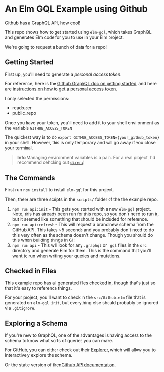 # An Elm GQL Example using Github

Github has a GraphQL API, how cool!

This repo shows how to get started using `elm-gql`, which takes GraphQL and generates Elm code for you to use in your Elm project.

We're going to request a bunch of data for a repo!

## Getting Started

First up, you'll need to generate a _personal access token_.

For reference, here is the [Github GraphQL doc on getting started](https://docs.github.com/en/graphql/guides/forming-calls-with-graphql), and here are [instructions on how to get a personal access token](https://docs.github.com/en/authentication/keeping-your-account-and-data-secure/creating-a-personal-access-token).

I only selected the permissions:

- read:user
- public_repo

Once you have your token, you'll need to add it to your shell environment as the variable `GITHUB_ACCESS_TOKEN`

The quickest way is to do `export GITHUB_ACCESS_TOKEN={your_github_token}` in your shell. However, this is only temporary and will go away if you close your terminal.

> **Info**
> Managing environment variables is a pain. For a real project, I'd recommend cehcking out [`direnv`](https://direnv.net/)!

## The Commands

First run `npm install` to install `elm-gql` for this project.

Then, there are three scripts in the `scripts/` folder of the the example repo.

1. `npm run api:init` - This gets you started with a new `elm-gql` project. Note, this has already been run for this repo, so you don't need to run it, but it seemed like something that should be included for reference.
2. `npm run api:refresh` - This will request a brand new schema from the GitHub API. This takes ~5 seconds and you probably don't need to do this very often as the schema doesn't change. Though you should do this when building things in CI!
3. `npm run api` - This will look for any `.graphql` or `.gql` files in the `src` directory and generate Elm for them. This is the command that you'll want to run when writing your queries and mutations.

## Checked in Files

This example repo has all generated files checked in, though that's just so that it's easy to reference things.

For your project, you'll want to check in the `src/Github.elm` file that is generated on `elm-gql init`, but everything else should probably be ignored via `.gitignore`.

## Exploring a Schema

If you're new to GraphQL, one of the advantages is having access to the schema to know what sorts of queries you can make.

For GitHub, you can either check out their [Explorer](https://docs.github.com/en/graphql/overview/explorer), which will allow you to interactively explore the schema.

Or the static version of then[Github API documentation](https://docs.github.com/en/graphql/reference/queries).
